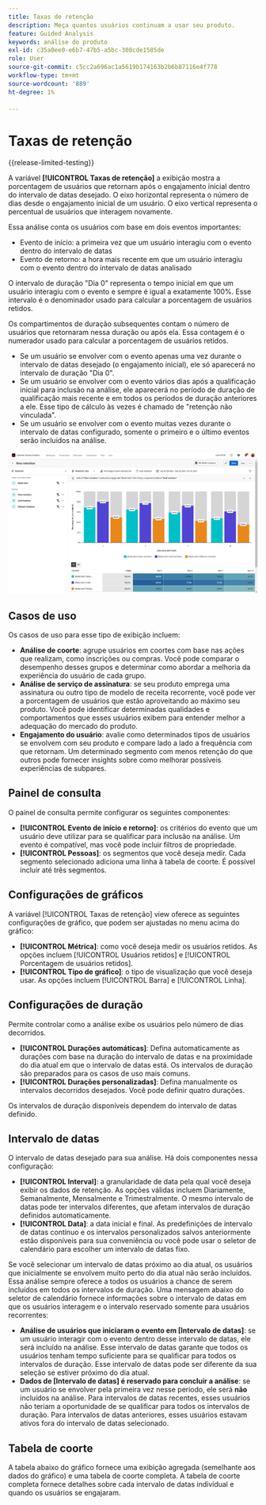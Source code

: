 ```yaml
---
title: Taxas de retenção
description: Meça quantos usuários continuam a usar seu produto.
feature: Guided Analysis
keywords: análise do produto
exl-id: c35a0ee0-e6b7-47b5-a5bc-308cde1585de
role: User
source-git-commit: c5cc2a696ac1a5619b174163b2b6b87116e4f778
workflow-type: tm+mt
source-wordcount: '889'
ht-degree: 1%

---
```


# Taxas de retenção

{{release-limited-testing}}

A variável **[!UICONTROL Taxas de retenção]** a exibição mostra a porcentagem de usuários que retornam após o engajamento inicial dentro do intervalo de datas desejado. O eixo horizontal representa o número de dias desde o engajamento inicial de um usuário. O eixo vertical representa o percentual de usuários que interagem novamente.

Essa análise conta os usuários com base em dois eventos importantes:

* Evento de início: a primeira vez que um usuário interagiu com o evento dentro do intervalo de datas
* Evento de retorno: a hora mais recente em que um usuário interagiu com o evento dentro do intervalo de datas analisado

O intervalo de duração &quot;Dia 0&quot; representa o tempo inicial em que um usuário interagiu com o evento e sempre é igual a exatamente 100%. Esse intervalo é o denominador usado para calcular a porcentagem de usuários retidos.

Os compartimentos de duração subsequentes contam o número de usuários que retornaram nessa duração ou após ela. Essa contagem é o numerador usado para calcular a porcentagem de usuários retidos.

* Se um usuário se envolver com o evento apenas uma vez durante o intervalo de datas desejado (o engajamento inicial), ele só aparecerá no intervalo de duração &quot;Dia 0&quot;.
* Se um usuário se envolver com o evento vários dias após a qualificação inicial para inclusão na análise, ele aparecerá no período de duração de qualificação mais recente e em todos os períodos de duração anteriores a ele. Esse tipo de cálculo às vezes é chamado de &quot;retenção não vinculada&quot;.
* Se um usuário se envolver com o evento muitas vezes durante o intervalo de datas configurado, somente o primeiro e o último eventos serão incluídos na análise.

![Captura de tela Taxas de retenção](../assets/retention-rates.png)

## Casos de uso

Os casos de uso para esse tipo de exibição incluem:

* **Análise de coorte**: agrupe usuários em coortes com base nas ações que realizam, como inscrições ou compras. Você pode comparar o desempenho desses grupos e determinar como abordar a melhoria da experiência do usuário de cada grupo.
* **Análise de serviço de assinatura**: se seu produto emprega uma assinatura ou outro tipo de modelo de receita recorrente, você pode ver a porcentagem de usuários que estão aproveitando ao máximo seu produto. Você pode identificar determinadas qualidades e comportamentos que esses usuários exibem para entender melhor a adequação do mercado do produto.
* **Engajamento do usuário**: avalie como determinados tipos de usuários se envolvem com seu produto e compare lado a lado a frequência com que retornam. Um determinado segmento com menos retenção do que outros pode fornecer insights sobre como melhorar possíveis experiências de subpares.

## Painel de consulta

O painel de consulta permite configurar os seguintes componentes:

* **[!UICONTROL Evento de início e retorno]**: os critérios do evento que um usuário deve utilizar para se qualificar para inclusão na análise. Um evento é compatível, mas você pode incluir filtros de propriedade.
* **[!UICONTROL Pessoas]**: os segmentos que você deseja medir. Cada segmento selecionado adiciona uma linha à tabela de coorte. É possível incluir até três segmentos.

## Configurações de gráficos

A variável [!UICONTROL Taxas de retenção] view oferece as seguintes configurações de gráfico, que podem ser ajustadas no menu acima do gráfico:

* **[!UICONTROL Métrica]**: como você deseja medir os usuários retidos. As opções incluem [!UICONTROL Usuários retidos] e [!UICONTROL Porcentagem de usuários retidos].
* **[!UICONTROL Tipo de gráfico]**: o tipo de visualização que você deseja usar. As opções incluem [!UICONTROL Barra] e [!UICONTROL Linha].

## Configurações de duração

Permite controlar como a análise exibe os usuários pelo número de dias decorridos.

* **[!UICONTROL Durações automáticas]**: Defina automaticamente as durações com base na duração do intervalo de datas e na proximidade do dia atual em que o intervalo de datas está. Os intervalos de duração são preparados para os casos de uso mais comuns.
* **[!UICONTROL Durações personalizadas]**: Defina manualmente os intervalos decorridos desejados. Você pode definir quatro durações.

Os intervalos de duração disponíveis dependem do intervalo de datas definido.

## Intervalo de datas

O intervalo de datas desejado para sua análise. Há dois componentes nessa configuração:

* **[!UICONTROL Interval]**: a granularidade de data pela qual você deseja exibir os dados de retenção. As opções válidas incluem Diariamente, Semanalmente, Mensalmente e Trimestralmente. O mesmo intervalo de datas pode ter intervalos diferentes, que afetam intervalos de duração definidos automaticamente.
* **[!UICONTROL Data]**: a data inicial e final. As predefinições de intervalo de datas contínuo e os intervalos personalizados salvos anteriormente estão disponíveis para sua conveniência ou você pode usar o seletor de calendário para escolher um intervalo de datas fixo.

Se você selecionar um intervalo de datas próximo ao dia atual, os usuários que inicialmente se envolvem muito perto do dia atual não serão incluídos. Essa análise sempre oferece a todos os usuários a chance de serem incluídos em todos os intervalos de duração. Uma mensagem abaixo do seletor de calendário fornece informações sobre o intervalo de datas em que os usuários interagem e o intervalo reservado somente para usuários recorrentes:

* **Análise de usuários que iniciaram o evento em [Intervalo de datas]**: se um usuário interagir com o evento dentro desse intervalo de datas, ele será incluído na análise. Esse intervalo de datas garante que todos os usuários tenham tempo suficiente para se qualificar para todos os intervalos de duração. Esse intervalo de datas pode ser diferente da sua seleção se estiver próximo do dia atual.
* **Dados de [Intervalo de datas] é reservado para concluir a análise**: se um usuário se envolver pela primeira vez nesse período, ele será **não** incluídos na análise. Para intervalos de datas recentes, esses usuários não teriam a oportunidade de se qualificar para todos os intervalos de duração. Para intervalos de datas anteriores, esses usuários estavam ativos fora do intervalo de datas selecionado.

## Tabela de coorte

A tabela abaixo do gráfico fornece uma exibição agregada (semelhante aos dados do gráfico) e uma tabela de coorte completa. A tabela de coorte completa fornece detalhes sobre cada intervalo de datas individual e quando os usuários se engajaram.
